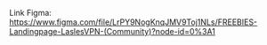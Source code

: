Link Figma: https://www.figma.com/file/LrPY9NogKnqJMV9Toj1NLs/FREEBIES-Landingpage-LaslesVPN-(Community)?node-id=0%3A1
